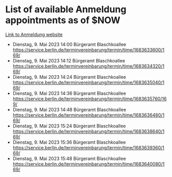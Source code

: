 # List of available Anmeldung appointments as of $NOW
[Link to Anmeldung website](https://service.berlin.de/terminvereinbarung/termin/tag.php?termin=1&anliegen[]=120686&dienstleisterlist=122210,122217,327316,122219,327312,122227,327314,122231,327346,122243,327348,122254,122252,329742,122260,329745,122262,329748,122271,327278,122273,327274,122277,327276,330436,122280,327294,122282,327290,122284,327292,122291,327270,122285,327266,122286,327264,122296,327268,150230,329760,122297,327286,122294,327284,122312,329763,122314,329775,122304,327330,122311,327334,122309,327332,317869,122281,327352,122279,329772,122283,122276,327324,122274,327326,122267,329766,122246,327318,122251,327320,122257,327322,122208,327298,122226,327300&herkunft=http%3A%2F%2Fservice.berlin.de%2Fdienstleistung%2F120686%2F)
- Dienstag, 9. Mai 2023 14:00 Bürgeramt Blaschkoallee https://service.berlin.de/terminvereinbarung/termin/time/1683633600/169/
- Dienstag, 9. Mai 2023 14:12 Bürgeramt Blaschkoallee https://service.berlin.de/terminvereinbarung/termin/time/1683634320/169/
- Dienstag, 9. Mai 2023 14:24 Bürgeramt Blaschkoallee https://service.berlin.de/terminvereinbarung/termin/time/1683635040/169/
- Dienstag, 9. Mai 2023 14:36 Bürgeramt Blaschkoallee https://service.berlin.de/terminvereinbarung/termin/time/1683635760/169/
- Dienstag, 9. Mai 2023 14:48 Bürgeramt Blaschkoallee https://service.berlin.de/terminvereinbarung/termin/time/1683636480/169/
- Dienstag, 9. Mai 2023 15:24 Bürgeramt Blaschkoallee https://service.berlin.de/terminvereinbarung/termin/time/1683638640/169/
- Dienstag, 9. Mai 2023 15:36 Bürgeramt Blaschkoallee https://service.berlin.de/terminvereinbarung/termin/time/1683639360/169/
- Dienstag, 9. Mai 2023 15:48 Bürgeramt Blaschkoallee https://service.berlin.de/terminvereinbarung/termin/time/1683640080/169/
